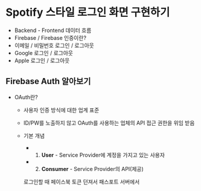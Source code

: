 # Spotify 스타일 로그인 화면 구현하기
- Backend - Frontend 데이터 흐름
- Firebase / Firebase 인증이란?
- 이메일 / 비밀번호 로그인 / 로그아웃
- Google 로그인 / 로그아웃
- Apple 로그인 / 로그아웃

## Firebase Auth 알아보기
- OAuth란?
    - 사용자 인증 방식에 대한 업계 표준
    - ID/PW를 노출하지 않고 OAuth를 사용하는 업체의 API 접근 권한을 위임 받음
    - 기본 개념
        - 1. **User** - Service Provider에 계정을 가지고 있는 사용자
        - 2. **Consumer** - Service Provider의 API(제공) 
        

        
        로그인할 때 페이스북 토큰 던져서 
        패스포트 서버에서 